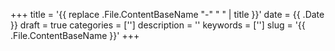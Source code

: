 +++
title = '{{ replace .File.ContentBaseName "-" " " | title }}'
date = {{ .Date }}
draft = true
categories = ['']
description = ''
keywords = ['']
slug = '{{ .File.ContentBaseName }}'
+++